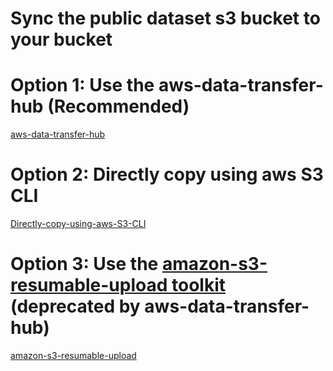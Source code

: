 # Sync the public dataset s3 bucket to your bucket

# Option 1: Use the aws-data-transfer-hub (Recommended)

[aws-data-transfer-hub](aws-data-replication-hub.md)

# Option 2: Directly copy using aws S3 CLI

[Directly-copy-using-aws-S3-CLI](Directly-copy-using-aws-S3-CLI.md)

# Option 3: Use the [amazon-s3-resumable-upload toolkit](https://github.com/aws-samples/amazon-s3-resumable-upload) (deprecated by aws-data-transfer-hub)

[amazon-s3-resumable-upload](amazon-s3-resumable-upload.md)